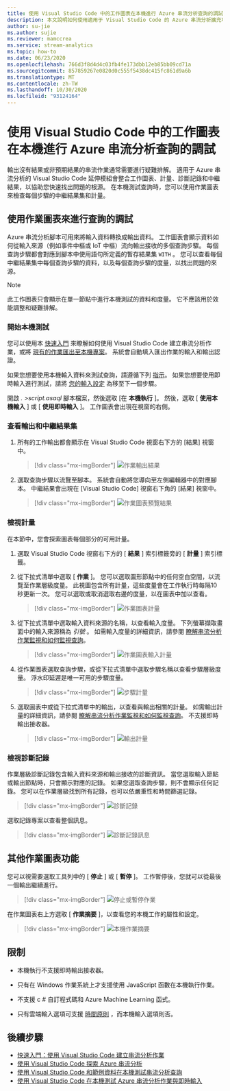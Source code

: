 ```yaml
---
title: 使用 Visual Studio Code 中的工作圖表在本機進行 Azure 串流分析查詢的調試
description: 本文說明如何使用適用于 Visual Studio Code 的 Azure 串流分析擴充功能，在本機使用工作圖表來進行查詢的偵錯工具。
author: su-jie
ms.author: sujie
ms.reviewer: mamccrea
ms.service: stream-analytics
ms.topic: how-to
ms.date: 06/23/2020
ms.openlocfilehash: 766d3f8d4d4c03fb4fe173dbb12eb85bb09cd71a
ms.sourcegitcommit: 857859267e0820d0c555f5438dc415fc861d9a6b
ms.translationtype: MT
ms.contentlocale: zh-TW
ms.lasthandoff: 10/30/2020
ms.locfileid: "93124164"
---
```

# <a name="debug-azure-stream-analytics-queries-locally-using-job-diagram-in-visual-studio-code"></a>使用 Visual Studio Code 中的工作圖表在本機進行 Azure 串流分析查詢的調試

輸出沒有結果或非預期結果的串流作業通常需要進行疑難排解。 適用于 Azure 串流分析的 Visual Studio Code 延伸模組會整合工作圖表、計量、診斷記錄和中繼結果，以協助您快速找出問題的根源。 在本機測試查詢時，您可以使用作業圖表來檢查每個步驟的中繼結果集和計量。

## <a name="debug-a-query-using-job-diagram"></a>使用作業圖表來進行查詢的調試

Azure 串流分析腳本可用來將輸入資料轉換成輸出資料。 工作圖表會顯示資料如何從輸入來源（例如事件中樞或 IoT 中樞）流向輸出接收的多個查詢步驟。 每個查詢步驟都會對應到腳本中使用語句所定義的暫存結果集 `WITH` 。 您可以查看每個中繼結果集中每個查詢步驟的資料，以及每個查詢步驟的度量，以找出問題的來源。

> [!NOTE]
> 此工作圖表只會顯示在單一節點中進行本機測試的資料和度量。 它不應該用於效能調整和疑難排解。

### <a name="start-local-testing"></a>開始本機測試

您可以使用本 [快速入門](quick-create-visual-studio-code.md) 來瞭解如何使用 Visual Studio Code 建立串流分析作業，或將 [現有的作業匯出至本機專案](visual-studio-code-explore-jobs.md)。 系統會自動填入匯出作業的輸入和輸出認證。

如果您想要使用本機輸入資料來測試查詢，請遵循下列 [指示](visual-studio-code-local-run.md)。 如果您想要使用即時輸入進行測試，請將 [您的輸入設定](stream-analytics-add-inputs.md) 為移至下一個步驟。 

開啟 *\. >script.asaql* 腳本檔案，然後選取 [在 **本機執行** ]。 然後，選取 [ **使用本機輸入** ] 或 [ **使用即時輸入** ]。 工作圖表會出現在視窗的右側。

### <a name="view-the-output-and-intermediate-result-set"></a>查看輸出和中繼結果集  

1. 所有的工作輸出都會顯示在 Visual Studio Code 視窗右下方的 [結果] 視窗中。

   > [!div class="mx-imgBorder"]
   > ![作業輸出結果](./media/debug-locally-using-job-diagram-vs-code/job-output-results.png)

2. 選取查詢步驟以流覽至腳本。 系統會自動將您導向至左側編輯器中的對應腳本。 中繼結果會出現在 [Visual Studio Code] 視窗右下角的 [結果] 視窗中。

   > [!div class="mx-imgBorder"]
   > ![作業圖表預覽結果](./media/debug-locally-using-job-diagram-vs-code/preview-result.png)

### <a name="view-metrics"></a>檢視計量

在本節中，您會探索圖表每個部分的可用計量。

1. 選取 Visual Studio Code 視窗右下方的 [ **結果** ] 索引標籤旁的 [ **計量** ] 索引標籤。

2. 從下拉式清單中選取 [ **作業** ]。 您可以選取圖形節點中的任何空白空間，以流覽至作業層級度量。 此視圖包含所有計量，這些度量會在工作執行時每隔10秒更新一次。 您可以選取或取消選取右邊的度量，以在圖表中加以查看。

   > [!div class="mx-imgBorder"]
   > ![作業圖表計量](./media/debug-locally-using-job-diagram-vs-code/job-metrics.png)

3. 從下拉式清單中選取輸入資料來源的名稱，以查看輸入度量。 下列螢幕擷取畫面中的輸入來源稱為 *引號* 。 如需輸入度量的詳細資訊，請參閱 [瞭解串流分析作業監視和如何監視查詢](stream-analytics-monitoring.md)。

   > [!div class="mx-imgBorder"]
   > ![作業圖表輸入計量](./media/debug-locally-using-job-diagram-vs-code/input-metrics.png)

4. 從作業圖表選取查詢步驟，或從下拉式清單中選取步驟名稱以查看步驟層級度量。 浮水印延遲是唯一可用的步驟度量。

   > [!div class="mx-imgBorder"]
   > ![步驟計量](./media/debug-locally-using-job-diagram-vs-code/step-metrics.png)

5. 選取圖表中或從下拉式清單中的輸出，以查看與輸出相關的計量。 如需輸出計量的詳細資訊，請參閱 [瞭解串流分析作業監視和如何監視查詢](stream-analytics-monitoring.md)。 不支援即時輸出接收器。

   > [!div class="mx-imgBorder"]
   > ![輸出計量](./media/debug-locally-using-job-diagram-vs-code/output-metrics.png)

### <a name="view-diagnostic-logs"></a>檢視診斷記錄

作業層級診斷記錄包含輸入資料來源和輸出接收的診斷資訊。 當您選取輸入節點或輸出節點時，只會顯示對應的記錄。 如果您選取查詢步驟，則不會顯示任何記錄。 您可以在作業層級找到所有記錄，也可以依嚴重性和時間篩選記錄。

   > [!div class="mx-imgBorder"]
   > ![診斷記錄](./media/debug-locally-using-job-diagram-vs-code/diagnostic-logs.png)

   選取記錄專案以查看整個訊息。

   > [!div class="mx-imgBorder"]
   > ![診斷記錄訊息](./media/debug-locally-using-job-diagram-vs-code/diagnostic-logs-message.png)


## <a name="other-job-diagram-features"></a>其他作業圖表功能

您可以視需要選取工具列中的 [ **停止** ] 或 [ **暫停** ]。 工作暫停後，您就可以從最後一個輸出繼續進行。

> [!div class="mx-imgBorder"]
> ![停止或暫停作業](./media/debug-locally-using-job-diagram-vs-code/stop-pause-job.png)

在作業圖表右上方選取 [ **作業摘要** ]，以查看您的本機工作的屬性和設定。

> [!div class="mx-imgBorder"]
> ![本機作業摘要](./media/debug-locally-using-job-diagram-vs-code/job-summary.png)

## <a name="limitations"></a>限制

* 本機執行不支援即時輸出接收器。

* 只有在 Windows 作業系統上才支援使用 JavaScript 函數在本機執行作業。

* 不支援 c # 自訂程式碼和 Azure Machine Learning 函式。 

* 只有雲端輸入選項可支援 [時間原則](./stream-analytics-time-handling.md) ，而本機輸入選項則否。

## <a name="next-steps"></a>後續步驟

* [快速入門：使用 Visual Studio Code 建立串流分析作業](quick-create-visual-studio-code.md)
* [使用 Visual Studio Code 探索 Azure 串流分析](visual-studio-code-explore-jobs.md)
* [使用 Visual Studio Code 和範例資料在本機測試串流分析查詢](visual-studio-code-local-run.md)
* [使用 Visual Studio Code 在本機測試 Azure 串流分析作業與即時輸入](visual-studio-code-local-run-live-input.md)